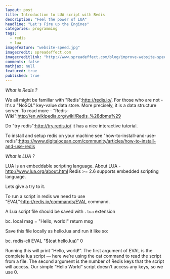 ```yaml
---
layout: post
title: Introduction to LUA script with Redis
description: "Feel the power of LUA"
headline: "Let's Fire up the Engines"
categories: programming
tags: 
  - redis
  - lua
imagefeature: "website-speed.jpg"
imagecredit: spreadeffect.com
imagecreditlink: "http://www.spreadeffect.com/blog/improve-website-speed/"
comments: false
mathjax: null
featured: true
published: true
---
```


*What is Redis ?*

We all might be familiar with "Redis":http://redis.io/.
For those who are not - It's a "NoSQL" key-value data store. More precisely, it is a data structure server.
To read more - "Redis-Wiki":http://en.wikipedia.org/wiki/Redis_%28dbms%29

Do "try redis":http://try.redis.io/ it has a nice interactive tutorial.

To install and setup redis on your machine see "how-to-install-and-use-redis":https://www.digitalocean.com/community/articles/how-to-install-and-use-redis

*What is LUA ?*

LUA is an embeddable scripting language. About LUA - http://www.lua.org/about.html
Redis >= 2.6 supports embedded scripting language.

Lets give a try to it.

To run a script in redis we need to use "EVAL":http://redis.io/commands/EVAL command.

A Lua script file should be saved with `.lua` extension

bc. local msg = "Hello, world!"
return msg

Save this file locally as hello.lua and run it like so:
   
bc. redis-cli EVAL "$(cat hello.lua)" 0

Running this will print “Hello, world!”. The first argument of EVAL is the complete lua script — here we’re using the cat command to read the script from a file. The second argument is the number of Redis keys that the script will access. Our simple “Hello World” script doesn’t access any keys, so we use 0.